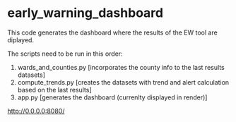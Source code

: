 # early_warning_dashboard

This code generates the dashboard where the results of the EW tool are diplayed.

The scripts need to be run in this order:

1. wards_and_counties.py [incorporates the county info to the last results datasets]
2. compute_trends.py [creates the datasets with trend and alert calculation based on the last results]
3. app.py [generates the dashboard (currenlty displayed in render)]


http://0.0.0.0:8080/

